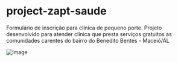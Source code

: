 # project-zapt-saude
Formulário de inscrição para clínica de pequeno porte.
Projeto desenvolvido para atender clínica que presta serviços gratuitos as comunidades carentes do bairro do Benedito Bentes - Maceió/AL

![image](https://github.com/cajeneto/project-zapt-saude/assets/89559306/cb63cb17-99b2-412e-adbc-0ca7e3d5f0f8)
